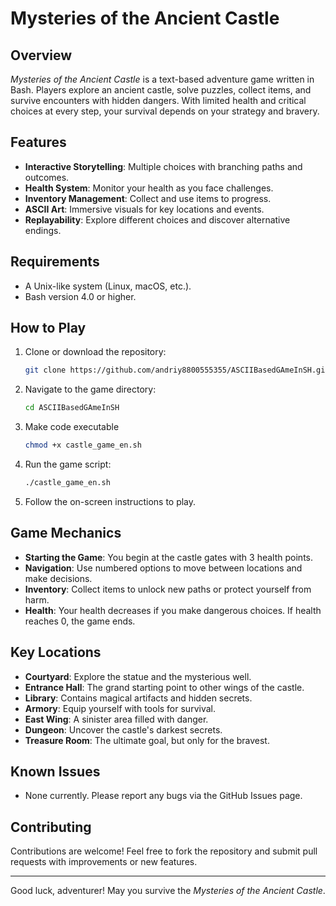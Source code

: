 # Mysteries of the Ancient Castle

## Overview
*Mysteries of the Ancient Castle* is a text-based adventure game written in Bash. Players explore an ancient castle, solve puzzles, collect items, and survive encounters with hidden dangers. With limited health and critical choices at every step, your survival depends on your strategy and bravery.

## Features
- **Interactive Storytelling**: Multiple choices with branching paths and outcomes.
- **Health System**: Monitor your health as you face challenges.
- **Inventory Management**: Collect and use items to progress.
- **ASCII Art**: Immersive visuals for key locations and events.
- **Replayability**: Explore different choices and discover alternative endings.

## Requirements
- A Unix-like system (Linux, macOS, etc.).
- Bash version 4.0 or higher.

## How to Play
1. Clone or download the repository:
   
   ```bash
   git clone https://github.com/andriy8800555355/ASCIIBasedGAmeInSH.git
   ```
3. Navigate to the game directory:
   
   ```bash
   cd ASCIIBasedGAmeInSH
   ```
4. Make code executable
   
   ```bash
   chmod +x castle_game_en.sh
   ```
   
5. Run the game script:
   
   ```bash
   ./castle_game_en.sh
   ```
   
4. Follow the on-screen instructions to play.

## Game Mechanics
- **Starting the Game**: You begin at the castle gates with 3 health points.
- **Navigation**: Use numbered options to move between locations and make decisions.
- **Inventory**: Collect items to unlock new paths or protect yourself from harm.
- **Health**: Your health decreases if you make dangerous choices. If health reaches 0, the game ends.

## Key Locations
- **Courtyard**: Explore the statue and the mysterious well.
- **Entrance Hall**: The grand starting point to other wings of the castle.
- **Library**: Contains magical artifacts and hidden secrets.
- **Armory**: Equip yourself with tools for survival.
- **East Wing**: A sinister area filled with danger.
- **Dungeon**: Uncover the castle's darkest secrets.
- **Treasure Room**: The ultimate goal, but only for the bravest.

## Known Issues
- None currently. Please report any bugs via the GitHub Issues page.

## Contributing
Contributions are welcome! Feel free to fork the repository and submit pull requests with improvements or new features.

---

Good luck, adventurer! May you survive the *Mysteries of the Ancient Castle*.
